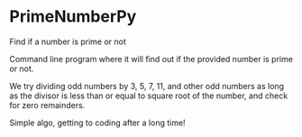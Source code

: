 # PrimeNumberPy
Find if a number is prime or not

Command line program where it will find out if the provided number is prime or not.

We try dividing odd numbers by 3, 5, 7, 11, and other odd numbers as long as the divisor is less than or equal to square root of the number, and check for zero remainders.

Simple algo, getting to coding after a long time!
